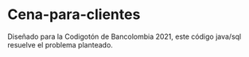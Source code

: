 # Cena-para-clientes
Diseñado para la Codigotón de Bancolombia 2021, este código java/sql resuelve el problema planteado.
